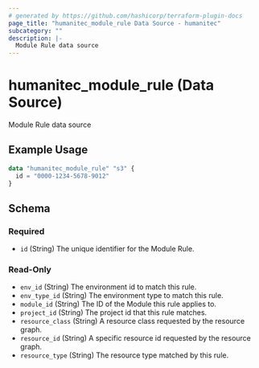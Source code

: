 ```yaml
---
# generated by https://github.com/hashicorp/terraform-plugin-docs
page_title: "humanitec_module_rule Data Source - humanitec"
subcategory: ""
description: |-
  Module Rule data source
---
```


# humanitec_module_rule (Data Source)

Module Rule data source

## Example Usage

```terraform
data "humanitec_module_rule" "s3" {
  id = "0000-1234-5678-9012"
}
```

<!-- schema generated by tfplugindocs -->
## Schema

### Required

- `id` (String) The unique identifier for the Module Rule.

### Read-Only

- `env_id` (String) The environment id to match this rule.
- `env_type_id` (String) The environment type to match this rule.
- `module_id` (String) The ID of the Module this rule applies to.
- `project_id` (String) The project id that this rule matches.
- `resource_class` (String) A resource class requested by the resource graph.
- `resource_id` (String) A specific resource id requested by the resource graph.
- `resource_type` (String) The resource type matched by this rule.
